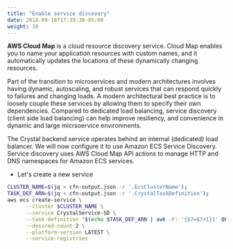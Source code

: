 ```yaml
---
title: "Enable service discovery"
date: 2018-09-18T17:39:30-05:00
weight: 30
---
```


**AWS Cloud Map** is a cloud resource discovery service. Cloud Map enables you to name your application resources with custom names, and it automatically updates the locations of these dynamically changing resources.

Part of the transition to microservices and modern architectures involves having dynamic, autoscaling, and robust services that can respond quickly to failures and changing loads. A modern architectural best practice is to loosely couple these services by allowing them to specify their own dependencies. Compared to dedicated load balancing, service discovery (client side load balancing) can help improve resiliency, and convenience in dynamic and large micrsoervice environments.

The Crystal backend service operates behind an internal (dedicated) load balancer. We will  now configure it to use Amazon ECS Service Discovery. Service discovery uses AWS Cloud Map API actions to manage HTTP and DNS namespaces for Amazon ECS services.


* Let's create a new service

```bash
CLUSTER_NAME=$(jq < cfn-output.json -r '.EcsClusterName');
TASK_DEF_ARN=$(jq < cfn-output.json -r '.CrystalTaskDefinition');
aws ecs create-service \
      --cluster $CLUSTER_NAME \
      --service CrystalService-SD \
      --task-definition "$(echo $TASK_DEF_ARN | awk -F: '{$7=$7+1}1' OFS=:)" \
      --desired-count 2 \
      --platform-version LATEST \
      --service-registries

```